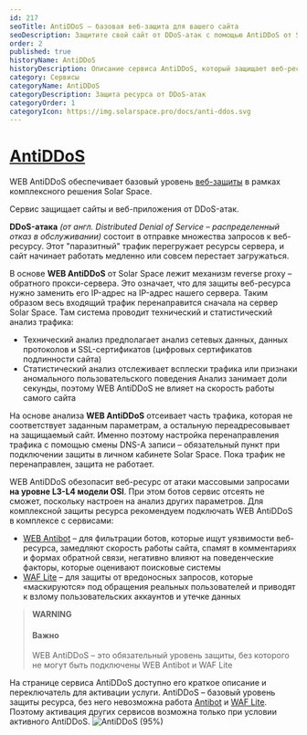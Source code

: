 ```yaml
---
id: 217
seoTitle: AntiDDoS — базовая веб-защита для вашего сайта
seoDescription: Защитите свой сайт от DDoS-атак с помощью AntiDDoS от Solar Space. Сервис обеспечивает базовый уровень веб-защиты. Узнайте больше о преимуществах и активируйте услугу прямо сейчас!
order: 2
published: true
historyName: AntiDDoS
historyDescription: Описание сервиса AntiDDoS, который защищает веб-ресурсы от атак, направленных на замедление работы сайта или его недоступность
category: Сервисы
categoryName: AntiDDoS
categoryDescription: Защита ресурса от DDoS-атак
categoryOrder: 1
categoryIcon: https://img.solarspace.pro/docs/anti-ddos.svg
---
```


# [AntiDDoS](antiddos)

WEB AntiDDoS обеспечивает базовый уровень [веб-защиты]([240]) в рамках комплексного решения Solar Space.  

Сервис защищает сайты и веб-приложения от DDoS-атак.  

**DDoS-атака** *(от англ. Distributed Denial of Service – распределенный отказ в обслуживании)* состоит в отправке множества запросов к веб-ресурсу. Этот "паразитный" трафик перегружает ресурсы сервера, и сайт начинает работать медленно или совсем перестает загружаться.  

В основе **WEB AntiDDoS** от Solar Space лежит механизм reverse proxy – обратного прокси-сервера. Это означает, что для защиты веб-ресурса нужно заменить его IP-адрес на IP-адрес нашего сервера. Таким образом весь входящий трафик перенаправится сначала на сервер Solar Space. Там система проводит технический и статистический анализ трафика:
- Технический анализ предполагает анализ сетевых данных, данных протоколов и SSL-сертификатов (цифровых сертификатов подлинности сайта)
- Статистический анализ отслеживает всплески трафика или признаки аномального пользовательского поведения
Анализ занимает доли секунды, поэтому WEB AntiDDoS не влияет на скорость работы самого сайта

На основе анализа **WEB AntiDDoS** отсеивает часть трафика, которая не соответствует заданным параметрам, а остальную переадресовывает на защищаемый сайт. Именно поэтому настройка перенаправления трафика с помощью смены DNS-А записи – обязательный пункт при подключении защиты в личном кабинете Solar Space. Пока трафик не перенаправлен, защита не работает.  

WEB AntiDDoS обезопасит веб-ресурс от атаки массовыми запросами **на уровне L3-L4 модели OSI**. При этом ботов сервис отсеять не сможет, поскольку настроен на анализ других параметров. Для комплексной защиты ресурса рекомендуем подключать WEB AntiDDoS в комплексе с сервисами:
- [WEB Antibot]([216]) – для фильтрации ботов, которые ищут уязвимости веб-ресурса, замедляют скорость работы сайта, спамят в комментариях и формах обратной связи, негативно влияют на поведенческие факторы, которые оценивают поисковые системы
- [WAF Lite]([234]) – для защиты от вредоносных запросов, которые «маскируются» под обращения реальных пользователей и приводят к взлому пользовательских аккаунтов и утечке данных

> **WARNING**
> #### Важно
> WEB AntiDDoS – это обязательный уровень защиты, без которого не могут быть подключены WEB Antibot и WAF Lite

На странице сервиса AntiDDoS доступно его краткое описание и переключатель для активации услуги. AntiDDoS – базовый уровень защиты ресурса, без него невозможна работа [Antibot]([216]) и [WAF Lite]([234]). Поэтому активация других сервисов возможна только при условии активного AntiDDoS.
![AntiDDoS (95%)](https://img.solarspace.pro/docs/antiddos.jpg "antiddos")